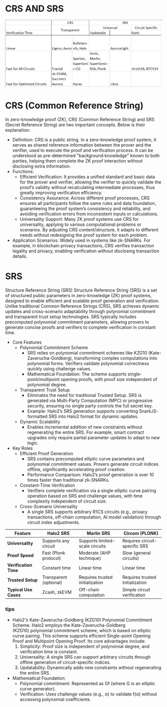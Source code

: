 # CRS AND SRS

![alt text](../images/image-6.png)

# CRS (Common Reference String)
In zero-knowledge proof (ZK), CRS (Common Reference String) and SRS (Secret Reference String) are two important concepts. Below is their explanation:

* Definition: CRS is a public string. In a zero-knowledge proof system, it serves as shared reference information between the prover and the verifier, used to execute the proof and verification process. It can be understood as pre-determined "background knowledge" known to both parties, helping them complete the ZK proof interaction without disclosing extra information.
* Functions:
    * Efficient Verification: It provides a unified standard and basic data for the prover and verifier, allowing the verifier to quickly validate the proof’s validity without recalculating intermediate processes, thus greatly improving verification efficiency.
    * Consistency Assurance: Across different proof processes, CRS ensures all participants follow the same rules and data foundation, guaranteeing the proof system’s consistency and reliability, and avoiding verification errors from inconsistent inputs or calculations.
    * Universality Support: Many ZK proof systems use CRS for universality, applying to various computational problems or scenarios. By adjusting CRS content/structure, it adapts to different needs without redesigning the proof system for each problem.
* Application Scenarios: Widely used in systems like zk-SNARKs. For example, in blockchain privacy transactions, CRS verifies transaction legality and privacy, enabling verification without disclosing transaction details.




# SRS
Structure Reference String (SRS)
Structure Reference String (SRS) is a set of structured public parameters in zero-knowledge (ZK) proof systems, designed to enable efficient and scalable proof generation and verification. Unlike traditional Common Reference Strings (CRS), SRS achieves dynamic updates and cross-scenario adaptability through polynomial commitment and transparent trust setup technologies. SRS typically includes precomputed polynomial commitment parameters, allowing provers to generate concise proofs and verifiers to complete verification in constant time.
* Core Features
    * Polynomial Commitment Scheme
        * SRS relies on polynomial commitment schemes like KZG10 (Kate-Zaverucha-Goldberg), transforming complex computations into polynomial forms. Verifiers validate polynomial correctness quickly using challenge values.
        * Mathematical Foundation: The scheme supports single-point/multipoint opening proofs, with proof size independent of polynomial degree.
    * Transparent Trust Setup
        * Eliminates the need for traditional Trusted Setup. SRS is generated via Multi-Party Computation (MPC) or progressive security, ensuring no single party controls the full secret key.
        * Example: Halo2’s SRS generation supports converting SnarkJS-formatted SRS into Halo2 format for dynamic updates.
    * Dynamic Scalability
        * Enables incremental addition of new constraints without regenerating the entire SRS. For example, smart contract upgrades only require partial parameter updates to adapt to new logic.
* Key Roles
    * Efficient Proof Generation
        * SRS contains precomputed elliptic curve parameters and polynomial commitment values. Provers generate circuit indices offline, significantly accelerating proof creation.
        * Performance Comparison: Halo2’s proof generation is over 10 times faster than traditional zk-SNARKs.
    * Constant-Time Verification
        * Verifiers complete verification via a single elliptic curve pairing operation based on SRS and challenge values, with time complexity independent of circuit size.
    * Cross-Scenario Universality
        * A single SRS supports arbitrary R1CS circuits (e.g., privacy transactions, off-chain computation, AI model validation) through circuit index adjustments.

| **Feature**          | **Halo2 SRS**                | **Marlin SRS**               | **Circom (PLONK)**           |
|-----------------------|------------------------------|------------------------------|------------------------------|
| **Universality**      | Supports any circuit         | Supports limited-scale circuits | Requires circuit-specific SRS |
| **Proof Speed**       | Fast (Plonk protocol)       | Moderate (AHP technique)     | Slow (general circuits)      |
| **Verification Time** | Constant time                | Linear time                  | Linear time                  |
| **Trusted Setup**     | Transparent (optional)       | Requires trusted initialization | Requires trusted initialization |
| **Typical Use Cases** | Zcash, zkEVM                | Off-chain computation        | Simple circuit verification  |

### tips
* Halo2's Kate-Zaverucha-Goldberg (KZG10) Polynomial Commitment Scheme. Halo2 employs the Kate-Zaverucha-Goldberg (KZG10) polynomial commitment scheme, which is based on elliptic curve pairing. This scheme supports efficient Single-point Opening Proof and Multipoint Opening Proof. Its core advantages include:
    1. Simplicity: Proof size is independent of polynomial degree, and verification time is constant.
    2. Universality: A single SRS can support arbitrary circuits through offline generation of circuit-specific indices.
    3. Updatability: Dynamically adds new constraints without regenerating the entire SRS.
* Mathematical Foundation:
    * Polynomial commitment: Represented as Gf (where G is an elliptic curve generator).
    * Verification: Uses challenge values (e.g., α) to validate f(α) without accessing polynomial coefficients.

